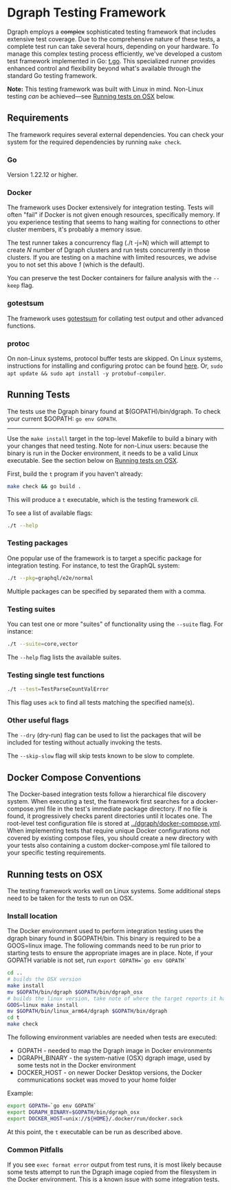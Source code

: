 # Dgraph Testing Framework

Dgraph employs a ~~complex~~ sophisticated testing framework that includes extensive test coverage.
Due to the comprehensive nature of these tests, a complete test run can take several hours,
depending on your hardware. To manage this complex testing process efficiently, we've developed a
custom test framework implemented in Go: [t.go](t.go). This specialized runner provides enhanced
control and flexibility beyond what's available through the standard Go testing framework.

**Note:** This testing framework was built with Linux in mind. Non-Linux testing _can_ be
achieved—see [Running tests on OSX](#running-tests-on-osx) below.

## Requirements

The framework requires several external dependencies. You can check your system for the required
dependencies by running `make check`.

### Go

Version 1.22.12 or higher.

### Docker

The framework uses Docker extensively for integration testing. Tests will often "fail" if Docker is
not given enough resources, specifically memory. If you experience testing that seems to hang
waiting for connections to other cluster members, it's probably a memory issue.

The test runner takes a concurrency flag (./t -j=N) which will attempt to create _N_ number of
Dgraph clusters and run tests concurrently in those clusters. If you are testing on a machine with
limited resources, we advise you to not set this above _1_ (which is the default).

You can preserve the test Docker containers for failure analysis with the `--keep` flag.

### gotestsum

The framework uses [gotestsum](https://github.com/gotestyourself/gotestsum#install) for collating
test output and other advanced functions.

### protoc

On non-Linux systems, protocol buffer tests are skipped. On Linux systems, instructions for
installing and configuring protoc can be found [here](https://github.com/protocolbuffers/protobuf).
Or, `sudo apt update && sudo apt install -y protobuf-compiler`.

## Running Tests

The tests use the Dgraph binary found at $(GOPATH)/bin/dgraph. To check your current $GOPATH:
`go env GOPATH`.

---

Use the `make install` target in the top-level Makefile to build a binary with your changes that
need testing. Note for non-Linux users: because the binary is run in the Docker environment, it
needs to be a valid Linux executable. See the section below on
[Running tests on OSX](#running-tests-on-osx).

First, build the `t` program if you haven't already:

```sh
make check && go build .
```

This will produce a `t` executable, which is the testing framework _cli_.

To see a list of available flags:

```sh
./t --help
```

### Testing packages

One popular use of the framework is to target a specific package for integration testing. For
instance, to test the GraphQL system:

```sh
./t --pkg=graphql/e2e/normal
```

Multiple packages can be specified by separated them with a comma.

### Testing suites

You can test one or more "suites" of functionality using the `--suite` flag. For instance:

```sh
./t --suite=core,vector
```

The `--help` flag lists the available suites.

### Testing single test functions

```sh
./t --test=TestParseCountValError
```

This flag uses `ack` to find all tests matching the specified name(s).

### Other useful flags

The `--dry` (dry-run) flag can be used to list the packages that will be included for testing
without actually invoking the tests.

The `--skip-slow` flag will skip tests known to be slow to complete.

## Docker Compose Conventions

The Docker-based integration tests follow a hierarchical file discovery system. When executing a
test, the framework first searches for a docker-compose.yml file in the test's immediate package
directory. If no file is found, it progressively checks parent directories until it locates one. The
root-level test configuration file is stored at
[../dgraph/docker-compose.yml](../dgraph/docker-compose.yml). When implementing tests that require
unique Docker configurations not covered by existing compose files, you should create a new
directory with your tests also containing a custom docker-compose.yml file tailored to your specific
testing requirements.

## Running tests on OSX

The testing framework works well on Linux systems. Some additional steps need to be taken for the
tests to run on OSX.

### Install location

The Docker environment used to perform integration testing uses the dgraph binary found in
$GOPATH/bin. This binary is required to be a GOOS=linux image. The following commands need to be run
prior to starting tests to ensure the appropriate images are in place. Note, if your GOPATH variable
is not set, run ``export GOPATH=`go env GOPATH` ``

```sh
cd ..
# builds the OSX version
make install
mv $GOPATH/bin/dgraph $GOPATH/bin/dgraph_osx
# builds the linux version, take note of where the target reports it has written the dgraph executable
GOOS=linux make install
mv $GOPATH/bin/linux_arm64/dgraph $GOPATH/bin/dgraph
cd t
make check
```

The following environment variables are needed when tests are executed:

- GOPATH - needed to map the Dgraph image in Docker environments
- DGRAPH_BINARY - the system-native (OSX) dgraph image, used by some tests not in the Docker
  environment
- DOCKER_HOST - on newer Docker Desktop versions, the Docker communications socket was moved to your
  home folder

Example:

```sh
export GOPATH=`go env GOPATH`
export DGRAPH_BINARY=$GOPATH/bin/dgraph_osx
export DOCKER_HOST=unix://${HOME}/.docker/run/docker.sock
```

At this point, the `t` executable can be run as described above.

### Common Pitfalls

If you see `exec format error` output from test runs, it is most likely because some tests attempt
to run the Dgraph image copied from the filesystem in the Docker environment. This is a known issue
with some integration tests.
